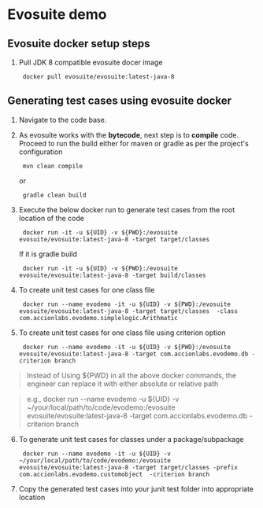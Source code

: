 # Evosuite demo

## Evosuite docker setup steps


1. Pull JDK 8 compatible evosuite docer image

		docker pull evosuite/evosuite:latest-java-8

## Generating test cases using evosuite docker

1. Navigate to the code base. 

2. As evosuite works with the **bytecode**, next step is to **compile** code. Proceed to run the build either for maven or gradle as per the project's configuration
   
		mvn clean compile

	or

		gradle clean build


3. Execute the below docker run to generate test cases from the root location of the code

		docker run -it -u ${UID} -v ${PWD}:/evosuite evosuite/evosuite:latest-java-8 -target target/classes

	If it is gradle build

		docker run -it -u ${UID} -v ${PWD}:/evosuite evosuite/evosuite:latest-java-8 -target build/classes

4. To create unit test cases for one class file

   		docker run --name evodemo -it -u ${UID} -v ${PWD}:/evosuite evosuite/evosuite:latest-java-8 -target target/classes  -class com.accionlabs.evodemo.simplelogic.Arithmatic

5. To create unit test cases for one class file using criterion option

		docker run --name evodemo -it -u ${UID} -v ${PWD}:/evosuite evosuite/evosuite:latest-java-8 -target com.accionlabs.evodemo.db -criterion branch

> Instead of Using ${PWD} in all the above docker commands, the engineer can replace it with either absolute or relative path 

> e.g., docker run --name evodemo  -u ${UID} -v ~/your/local/path/to/code/evodemo:/evosuite evosuite/evosuite:latest-java-8 -target com.accionlabs.evodemo.db -criterion branch

6. To generate unit test cases for classes under a package/subpackage 
	
		docker run --name evodemo -it -u ${UID} -v ~/your/local/path/to/code/evodemo:/evosuite evosuite/evosuite:latest-java-8 -target target/classes -prefix com.accionlabs.evodemo.customobject  -criterion branch

7. Copy the generated test cases into your junit test folder into appropriate location



